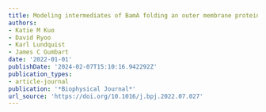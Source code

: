 ```yaml
---
title: Modeling intermediates of BamA folding an outer membrane protein
authors:
- Katie M Kuo
- David Ryoo
- Karl Lundquist
- James C Gumbart
date: '2022-01-01'
publishDate: '2024-02-07T15:10:16.942292Z'
publication_types:
- article-journal
publication: '*Biophysical Journal*'
url_source: 'https://doi.org/10.1016/j.bpj.2022.07.027'
---
```

